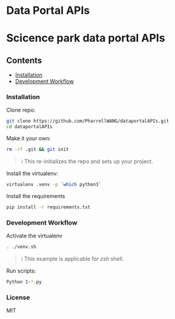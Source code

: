 Data Portal APIs
================

# Scicence park data portal APIs

## Contents

- [Installation](#installation)
- [Development Workflow](#development-workflow)

### Installation
Clone repo: 
```sh
git clone https://github.com/PharrellWANG/dataportalAPIs.git
cd dataportalAPIs
```

Make it your own:
```sh
rm -rf .git && git init
```
> :information_source: This re-initializes the repo and sets up your project.

Install the virtualenv:
```sh
virtualenv .venv -p `which python3`
```
Install the requirements
```sh
pip install -r requirements.txt
```

### Development Workflow
Activate the virtualenv
```sh
. ./venv.sh
```
> :information_source: This example is applicable for *zsh* shell.

Run scripts:
```sh
Python 1-*.py
```
### License
MIT